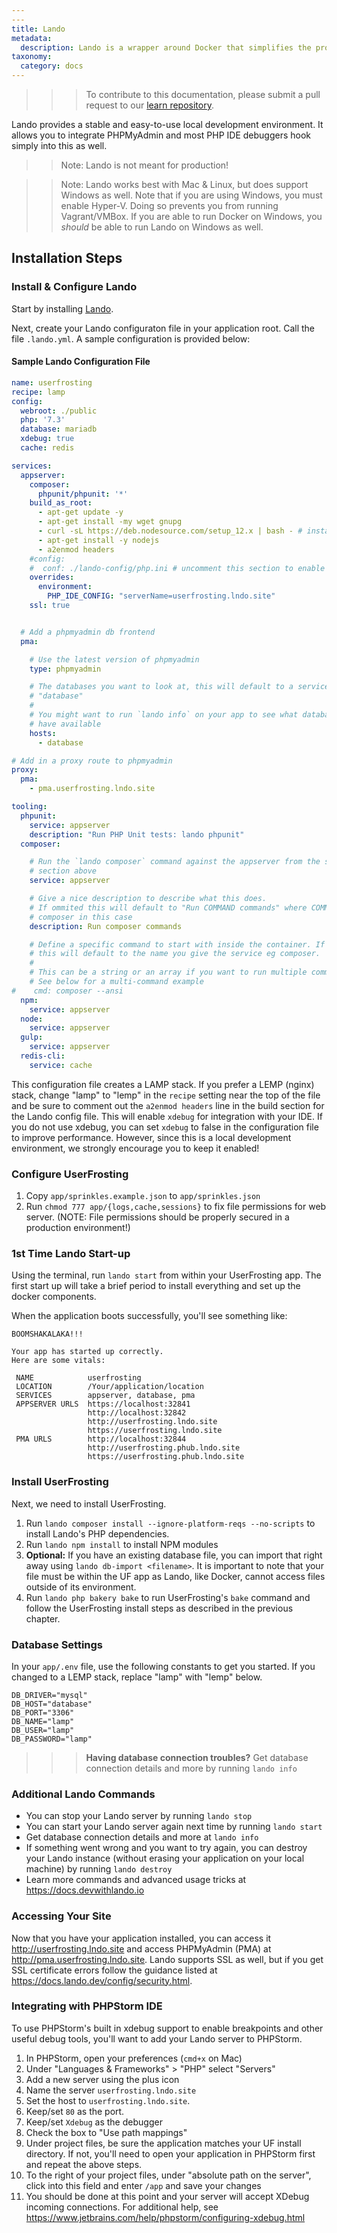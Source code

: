 ```yaml
---
---
title: Lando
metadata:
  description: Lando is a wrapper around Docker that simplifies the process for PHP applications to run on Docker.
taxonomy:
  category: docs
---
```


>>> To contribute to this documentation, please submit a pull request to our [learn repository](https://github.com/userfrosting/learn/tree/master/pages).

Lando provides a stable and easy-to-use local development environment. It allows you to integrate PHPMyAdmin and most PHP IDE debuggers hook simply into this as well.

>> Note: Lando is not meant for production!

>> Note: Lando works best with Mac & Linux, but does support Windows as well. Note that if you are using Windows, you must enable Hyper-V. Doing so prevents you from running Vagrant/VMBox. If you are able to run Docker on Windows, you _should_ be able to run Lando on Windows as well.

## Installation Steps

### Install & Configure Lando

Start by installing [Lando](https://docs.lando.dev/basics/installation.html#system-requirements).

Next, create your Lando configuraton file in your application root. Call the file `.lando.yml`. A sample configuration is provided below:

#### Sample Lando Configuration File

```yml
name: userfrosting
recipe: lamp
config:
  webroot: ./public
  php: '7.3'
  database: mariadb
  xdebug: true
  cache: redis

services:
  appserver:
    composer:
      phpunit/phpunit: '*'
    build_as_root:
      - apt-get update -y
      - apt-get install -my wget gnupg
      - curl -sL https://deb.nodesource.com/setup_12.x | bash - # install node + (UF4.2.0 requires 10.12+) https://github
      - apt-get install -y nodejs
      - a2enmod headers
    #config:
    #  conf: ./lando-config/php.ini # uncomment this section to enable your custom php.ini file
    overrides:
      environment:
        PHP_IDE_CONFIG: "serverName=userfrosting.lndo.site"
    ssl: true


  # Add a phpmyadmin db frontend
  pma:

    # Use the latest version of phpmyadmin
    type: phpmyadmin

    # The databases you want to look at, this will default to a service called
    # "database"
    #
    # You might want to run `lando info` on your app to see what databases you
    # have available
    hosts:
      - database

# Add in a proxy route to phpmyadmin
proxy:
  pma:
    - pma.userfrosting.lndo.site

tooling:
  phpunit:
    service: appserver
    description: "Run PHP Unit tests: lando phpunit"
  composer:

    # Run the `lando composer` command against the appserver from the services
    # section above
    service: appserver

    # Give a nice description to describe what this does.
    # If ommited this will default to "Run COMMAND commands" where COMMAND is
    # composer in this case
    description: Run composer commands

    # Define a specific command to start with inside the container. If omitted
    # this will default to the name you give the service eg composer.
    #
    # This can be a string or an array if you want to run multiple commands
    # See below for a multi-command example
#    cmd: composer --ansi
  npm:
    service: appserver
  node:
    service: appserver
  gulp:
    service: appserver
  redis-cli:
    service: cache
```

This configuration file creates a LAMP stack. If you prefer a LEMP (nginx) stack, change "lamp" to "lemp" in the `recipe` setting near the top of the file and be sure to comment out the `a2enmod headers` line in the build section for the Lando config file. This will enable `xdebug` for integration with your IDE. If you do not use xdebug, you can set `xdebug` to false in the configuration file to improve performance. However, since this is a local development environment, we strongly encourage you to keep it enabled!

### Configure UserFrosting

1. Copy `app/sprinkles.example.json` to `app/sprinkles.json`
1. Run `chmod 777 app/{logs,cache,sessions}` to fix file permissions for web server. (NOTE: File
   permissions should be properly secured in a production environment!)

### 1st Time Lando Start-up

Using the terminal, run `lando start` from within your UserFrosting app. The first start up will take a brief period to install everything and set up the docker components.

When the application boots successfully, you'll see something like: 

```
BOOMSHAKALAKA!!!

Your app has started up correctly.
Here are some vitals:

 NAME            userfrosting
 LOCATION        /Your/application/location
 SERVICES        appserver, database, pma
 APPSERVER URLS  https://localhost:32841
                 http://localhost:32842
                 http://userfrosting.lndo.site
                 https://userfrosting.lndo.site
 PMA URLS        http://localhost:32844
                 http://userfrosting.phub.lndo.site
                 https://userfrosting.phub.lndo.site
```

### Install UserFrosting

Next, we need to install UserFrosting. 

1. Run `lando composer install --ignore-platform-reqs --no-scripts` to install Lando's PHP dependencies.
1. Run `lando npm install` to install NPM modules
1. **Optional:** If you have an existing database file, you can import that right away using `lando db-import <filename>`. It is important to note that your file must be within the UF app as Lando, like Docker, cannot access files outside of its environment.
1. Run `lando php bakery bake` to run UserFrosting's `bake` command and follow the UserFrosting install steps as described in the previous chapter.

### Database Settings

In your `app/.env` file, use the following constants to get you started. If you changed to a LEMP stack, replace "lamp" with "lemp" below.

```
DB_DRIVER="mysql"
DB_HOST="database"
DB_PORT="3306"
DB_NAME="lamp"
DB_USER="lamp"
DB_PASSWORD="lamp"
```

>>> **Having database connection troubles?**  Get database connection details and more by running `lando info`

### Additional Lando Commands

* You can stop your Lando server by running `lando stop`
* You can start your Lando server again next time by running `lando start`
* Get database connection details and more at `lando info`
* If something went wrong and you want to try again, you can destroy your Lando instance (without erasing your application on your local machine) by running `lando destroy`
* Learn more commands and advanced usage tricks at <https://docs.devwithlando.io>

### Accessing Your Site

Now that you have your application installed, you can access it <http://userfrosting.lndo.site> and access PHPMyAdmin (PMA) at <http://pma.userfrosting.lndo.site>. Lando supports SSL as well, but if you get SSL certificate errors follow the guidance listed at <https://docs.lando.dev/config/security.html>.

### Integrating with PHPStorm IDE 

To use PHPStorm's built in xdebug support to enable breakpoints and other useful debug tools, you'll want to add your Lando server to PHPStorm.

1. In PHPStorm, open your preferences (`cmd+x` on Mac)
1. Under "Languages & Frameworks" > "PHP" select "Servers"
1. Add a new server using the plus icon
1. Name the server `userfrosting.lndo.site` 
1. Set the host to `userfrosting.lndo.site`. 
1. Keep/set `80` as the port.
1. Keep/set `Xdebug` as the debugger
1. Check the box to "Use path mappings"
1. Under project files, be sure the application matches your UF install directory. If not, you'll need to open your application in PHPStorm first and repeat the above steps.
1. To the right of your project files, under "absolute path on the server", click into this field and enter `/app` and save your changes
1. You should be done at this point and your server will accept XDebug incoming connections. For additional help, see <https://www.jetbrains.com/help/phpstorm/configuring-xdebug.html>

